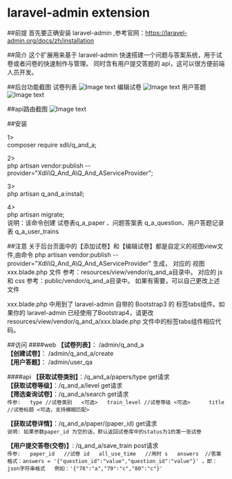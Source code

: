 laravel-admin extension
======

##前提
首先要正确安装 laravel-admin ,参考官网：https://laravel-admin.org/docs/zh/installation

##简介
这个扩展用来基于 laravel-admin 快速搭建一个问题与答案系统，用于试卷或者问卷的快速制作与管理。
同时含有用户提交答题的 api，这可以很方便前端人员开发。

##后台功能截图
试卷列表
![Image text](https://raw.githubusercontent.com/xdli-ch/img-folder/master/1.png)
编辑试卷
![Image text](https://raw.githubusercontent.com/xdli-ch/img-folder/master/3.png)
用户答题
![Image text](https://raw.githubusercontent.com/xdli-ch/img-folder/master/4.png)

##api路由截图
![Image text](https://raw.githubusercontent.com/xdli-ch/img-folder/master/api.png)

##安装

1>  
composer require xdli/q_and_a;

2>  
php artisan vendor:publish --provider="Xdli\Q_And_A\Q_And_AServiceProvider";

3>  
php artisan q_and_a:install;

4>  
php artisan migrate;  
说明：该命令创建 试卷表q_a_paper 、问题答案表 q_a_question、用户答题记录表 q_a_user_trains

##注意
关于后台页面中的【添加试卷】和【编辑试卷】都是自定义的视图view文件,由命令 
php artisan vendor:publish --provider="Xdli\Q_And_A\Q_And_AServiceProvider" 生成，
对应的 视图xxx.blade.php 文件 参考：resources/view/vendor/q_and_a目录中。
对应的 js 和 css 参考：public/vendor/q_and_a目录中。
如果有需要，可以自己更改上述文件

xxx.blade.php 中用到了 laravel-admin 自带的 Bootstrap3 的 标签tabs组件。如果你的 laravel-admin 已经使用了Bootstrap4，请更改 resources/view/vendor/q_and_a/xxx.blade.php 
文件中的标签tabs组件相应代码。

##访问
####web
**【试卷列表】**： /admin/q_and_a  
**【创建试卷】**： /admin/q_and_a/create  
**【用户答题】**： /admin/user_qa

####api
**【获取试卷类别】**：/q_and_a/papers/type  get请求  
**【获取试卷等级】**：/q_and_a/level  get请求  
**【筛选查询试卷】**：/q_and_a/search  get请求  
`传参:  
type //试卷类别   <可选>  
train_level //试卷等级 <可选>     
title //试卷标题 <可选，支持模糊匹配>`
  
**【获取试卷详情】**：/q_and_a/paper/(paper_id) get请求   
`说明: 如果参数paper_id 为空的话，默认返回试卷库中的status为1的第一张试卷`  

**【用户提交答卷(交卷)】**: /q_and_a/save_train  post请求    
`传参:  
paper_id   //试卷 id  
all_use_time   //用时 s  
answers  //答案  格式：answers = '{"question_id":"value","question_id":"value"}' ，即： json字符串格式  
例如：'{"78":"a","79":"c","80":"c"}'
`



